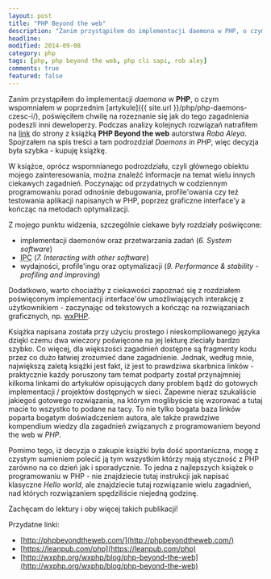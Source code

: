```yaml
---
layout: post
title: "PHP Beyond the web"
description: "Zanim przystąpiłem do implementacji daemona w PHP, o czym wspomniałem w poprzednim artykule, poświęciłem chwilę na rozeznanie się jak do tego zagadnienia podeszli inni deweloperzy. Podczas analizy kolejnych rozwiązań natrafiłem na link do strony z książką PHP Beyond the web..."
headline: 
modified: 2014-09-08
category: php
tags: [php, php beyond the web, php cli sapi, rob aley]
comments: true
featured: false
---
```


Zanim przystąpiłem do implementacji *daemona* w **PHP**, o czym wspomniałem w poprzednim [artykule]({{ site.url }}/php/php-daemons-czesc-i/), poświęciłem chwilę na rozeznanie się jak do tego zagadnienia podeszli inni deweloperzy. Podczas analizy kolejnych rozwiązań natrafiłem na [link](http://phpbeyondtheweb.com/) do strony z książką **PHP Beyond the web** autorstwa *Roba Aleya*. Spojrzałem na spis treści a tam podrozdział *Daemons in PHP*, więc decyzja była szybka - kupuję książkę.

W książce, oprócz wspomnianego podrozdziału, czyli głównego obiektu mojego zainteresowania, można znaleźć informacje na temat wielu innych ciekawych zagadnień. Poczynając od przydatnych w codziennym programowaniu porad odnośnie debugowania, profile'owania czy też testowania aplikacji napisanych w PHP, poprzez graficzne interface'y a kończąc na metodach optymalizacji.

Z mojego punktu widzenia, szczególnie ciekawe były rozdziały poświęcone:

* implementacji daemonów oraz przetwarzania zadań (*6. System software*)
* <abbr title="Inter-Process Communication">IPC</abbr> (*7. Interacting with other software*)
* wydajności, profile'ingu oraz optymalizacji (*9. Performance & stability - profiling and improving*)

Dodatkowo, warto chociażby z ciekawości zapoznać się z rozdziałem poświęconym implementacji interface'ów umożliwiających interakcję z użytkownikiem - zaczynając od tekstowych a kończąc na rozwiązaniach graficznych, np. [wxPHP](http://wxphp.org/).

Książka napisana została przy użyciu prostego i nieskompliowanego języka dzięki czemu dwa wieczory poświęcone na jej lekturę zleciały bardzo szybko. Co więcej, dla większości zagadnień dostępne są fragmenty kodu przez co dużo łatwiej zrozumieć dane zagadnienie. Jednak, według mnie, największą zaletą książki jest fakt, iż jest to prawdziwa skarbnica linków - praktycznie każdy poruszony tam temat podparty został przynajmniej kilkoma linkami do artykułów opisujących dany problem bądź do gotowych implementacji / projektów dostępnych w sieci. Zapewne nieraz szukaliście jakiegoś gotowego rozwiązania, na którym moglibyście się wzorować a tutaj macie to wszystko to podane na tacy. To nie tylko bogata baza linków poparta bogatym doświadczeniem autora, ale także prawdziwe kompendium wiedzy dla zagadnień związanych z programowaniem beyond the web w *PHP*.

Pomimo tego, iż decyzja o zakupie książki była dość spontaniczna, mogę z czystym sumieniem polecić ją tym wszystkim którzy mają styczność z PHP zarówno na co dzień jak i sporadycznie. To jedna z najlepszych książek o programowaniu w PHP - nie znajdziecie tutaj instrukcji jak napisać klasyczne *Hello world*, ale znajdziecie tutaj rozwiązanie wielu zagadnień, nad których rozwiązaniem spędziliście niejedną godzinę.

Zachęcam do lektury i oby więcej takich publikacji!

Przydatne linki:

* [http://phpbeyondtheweb.com/](http://phpbeyondtheweb.com/)
* [https://leanpub.com/php](https://leanpub.com/php)
* [http://wxphp.org/wxphp/blog/php-beyond-the-web](http://wxphp.org/wxphp/blog/php-beyond-the-web)


